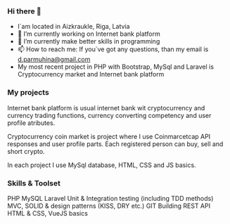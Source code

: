 ### Hi there 👋

- I`am located in Aizkraukle, Riga, Latvia
- 🔭 I’m currently working on Internet bank platform 
- 🌱 I’m currently make better skills in programming
- 📫 How to reach me: If you`ve got any questions, than my email is d.parmuhina@gmail.com
- My most recent project in PHP with Bootstrap, MySql and Laravel is Cryptocurrency market and Internet bank platform

### My projects

Internet bank platform is usual internet bank wit cryptocurrency and currency trading functions, currency converting competency and user profile atributes.

Cryptocurrency coin market is project where I use Coinmarcetcap API responses and user profile parts. Each registered person can buy, sell and short crypto.

In each project I use MySql database, HTML, CSS and JS basics.

### Skills & Toolset

PHP
MySQL
Laravel
Unit & Integration testing (including TDD methods)
MVC, SOLID & design patterns (KISS, DRY etc.)
GIT
Building REST API
HTML & CSS, VueJS basics

